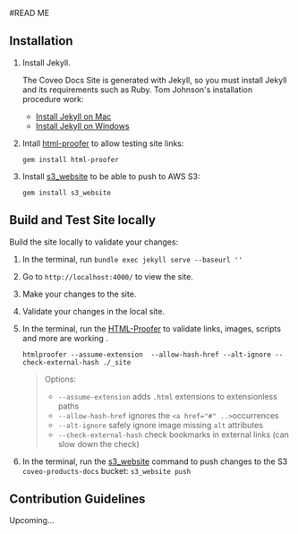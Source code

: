 #READ ME

## Installation
1. Install Jekyll.
   
   The Coveo Docs Site is generated with Jekyll, so you must install Jekyll and its requirements such as Ruby. 
   Tom Johnson's installation procedure work: 
   - [Install Jekyll on Mac](http://idratherbewriting.com/documentation-theme-jekyll/mydoc_install_jekyll_on_mac.html)
   - [Install Jekyll on Windows](http://idratherbewriting.com/documentation-theme-jekyll/mydoc_install_jekyll_on_windows.html)
1. Intall [html-proofer](https://github.com/gjtorikian/html-proofer) to allow testing site links: 

   `gem install html-proofer`
1. Install [s3_website](https://github.com/laurilehmijoki/s3_website) to be able to push to AWS S3:
   
   `gem install s3_website`


## Build and Test Site locally
Build the site locally to validate your changes: 
1. In the terminal, run ```bundle exec jekyll serve --baseurl ''```
1. Go to `http://localhost:4000/` to view the site. 
1. Make your changes to the site. 
1. Validate your changes in the local site.
1. In the terminal, run the [HTML-Proofer](https://github.com/gjtorikian/html-proofer#whats-tested) to validate links, images, scripts and more are working .

   ```htmlproofer --assume-extension  --allow-hash-href --alt-ignore --check-external-hash ./_site```
   
   > Options:
   > - `--assume-extension` adds `.html` extensions to extensionless paths
   > - `--allow-hash-href` ignores the `<a href="#" ..>`occurrences
   > - `--alt-ignore` safely ignore image missing `alt` attributes
   > - `--check-external-hash` check bookmarks in  external links (can slow down the check)
1. In the terminal, run the [s3_website](https://github.com/laurilehmijoki/s3_website) command to push changes to the S3 `coveo-products-docs` bucket:
   `s3_website push`

## Contribution Guidelines
Upcoming...
